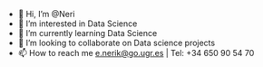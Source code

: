 - 👋 Hi, I’m @Neri
- 👀 I’m interested in Data Science 
- 🌱 I’m currently learning Data Science
- 💞️ I’m looking to collaborate on Data science projects
- 📫 How to reach me e.nerik@go.ugr.es | Tel: +34 650 90 54 70

<!---
Nerikoutchala/Nerikoutchala is a ✨ special ✨ repository because its `README.md` (this file) appears on your GitHub profile.
You can click the Preview link to take a look at your changes.
--->
